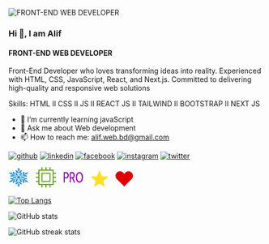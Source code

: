 
![ FRONT-END WEB DEVELOPER](https://scontent.fdac24-2.fna.fbcdn.net/v/t39.30808-6/493813723_1421280312213434_1884250895663607629_n.jpg?stp=dst-jpg_p180x540_tt6&_nc_cat=108&ccb=1-7&_nc_sid=127cfc&_nc_eui2=AeGKmZ6dzqM6Bc7Lgt7L_vSZxyLxGDQ9at_HIvEYND1q34Ud6I1NXHi7UlW2EhKcnhwmTcL8xMUPmsclyNMytyMi&_nc_ohc=nH-J-0Mc7mkQ7kNvwHbt-Xs&_nc_oc=AdnU5Va6UWmBPO1qfZ4lMxS7B4uRyFkTH4y7CsyZyuEjwsHRB6btNxaoVbdqhpb_Gbc&_nc_zt=23&_nc_ht=scontent.fdac24-2.fna&_nc_gid=D0qtGuS6RaXQPWJZNERC0g&oh=00_AfEYoQ4yA9jFl5Ls2CusoCaQAPRRLtr2lvmtjPqT8X_2mA&oe=6814C1F7)



### Hi 👋, I am Alif
####  FRONT-END WEB DEVELOPER

Front-End Developer who loves transforming ideas into reality.
Experienced with HTML, CSS, JavaScript, React, and Next.js.
Committed to delivering high-quality and responsive web solutions


Skills: HTML II CSS II JS II REACT JS II TAILWIND II BOOTSTRAP II NEXT JS 

- 🌱 I’m currently learning javaScript 
- 💬 Ask me about Web development  
- 📫 How to reach me: alif.web.bd@gmail.com  


[<img src='https://cdn.jsdelivr.net/npm/simple-icons@3.0.1/icons/github.svg' alt='github' height='40'>](https://github.com/alif258)  [<img src='https://cdn.jsdelivr.net/npm/simple-icons@3.0.1/icons/linkedin.svg' alt='linkedin' height='40'>](https://www.linkedin.com/in/alif258/)  [<img src='https://cdn.jsdelivr.net/npm/simple-icons@3.0.1/icons/facebook.svg' alt='facebook' height='40'>](https://www.facebook.com/alif.web.bd)  [<img src='https://cdn.jsdelivr.net/npm/simple-icons@3.0.1/icons/instagram.svg' alt='instagram' height='40'>](https://www.instagram.com/alif.web.bd/)  [<img src='https://cdn.jsdelivr.net/npm/simple-icons@3.0.1/icons/twitter.svg' alt='twitter' height='40'>](https://twitter.com/alif_258)  

<a href='https://archiveprogram.github.com/'><img src='https://raw.githubusercontent.com/acervenky/animated-github-badges/master/assets/acbadge.gif' width='40' height='40'></a> <a href='https://docs.github.com/en/developers'><img src='https://raw.githubusercontent.com/acervenky/animated-github-badges/master/assets/devbadge.gif' width='40' height='40'></a> <a href='https://github.com/pricing'><img src='https://raw.githubusercontent.com/acervenky/animated-github-badges/master/assets/pro.gif' width='40' height='40'></a> <a href='https://stars.github.com/'><img src='https://raw.githubusercontent.com/acervenky/animated-github-badges/master/assets/starbadge.gif' width='35' height='35'></a> <a href='https://docs.github.com/en/github/supporting-the-open-source-community-with-github-sponsors'><img src='https://raw.githubusercontent.com/acervenky/animated-github-badges/master/assets/sponsorbadge.gif' width='35' height='35'></a> 

[![Top Langs](https://github-readme-stats.vercel.app/api/top-langs/?username=alif258)](https://github.com/anuraghazra/github-readme-stats)

![GitHub stats](https://github-readme-stats.vercel.app/api?username=alif258&show_icons=true&count_private=true)  

![GitHub streak stats](https://streak-stats.demolab.com/?user=alif258)  

